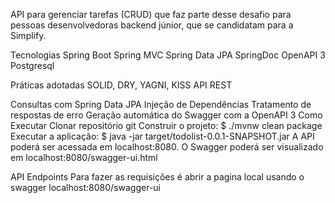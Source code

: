 API para gerenciar tarefas (CRUD) que faz parte desse desafio para pessoas desenvolvedoras backend júnior, que se candidatam para a Simplify.


Tecnologias
Spring Boot
Spring MVC
Spring Data JPA
SpringDoc OpenAPI 3
Postgresql


Práticas adotadas
SOLID, DRY, YAGNI, KISS
API REST


Consultas com Spring Data JPA
Injeção de Dependências
Tratamento de respostas de erro
Geração automática do Swagger com a OpenAPI 3
Como Executar
Clonar repositório git
Construir o projeto:
$ ./mvnw clean package
Executar a aplicação:
$ java -jar target/todolist-0.0.1-SNAPSHOT.jar
A API poderá ser acessada em localhost:8080. O Swagger poderá ser visualizado em localhost:8080/swagger-ui.html

API Endpoints
Para fazer as requisições é abrir a pagina local usando o swagger localhost:8080/swagger-ui

